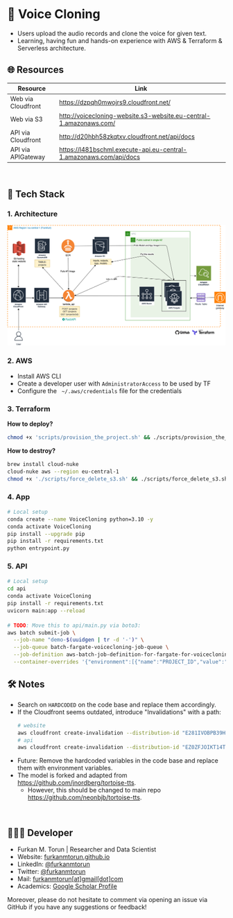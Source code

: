 # 🤖 Voice Cloning
- Users upload the audio records and clone the voice for given text.
- Learning, having fun and hands-on experience with AWS & Terraform & Serverless architecture.

## 🌐 Resources

| Resource | Link |
|---|---|
| Web via Cloudfront | https://dzpqh0mwojrs9.cloudfront.net/ |
| Web via S3 | http://voicecloning-website.s3-website.eu-central-1.amazonaws.com/ |
| API via Cloudfront | http://d20hbh58zkqtxv.cloudfront.net/api/docs |
| API via APIGateway | https://l481bschml.execute-api.eu-central-1.amazonaws.com/api/docs |

<br>

## 🚀 Tech Stack

### 1. Architecture

![Architecture.png](Architecture.png)

### 2. AWS

- Install AWS CLI
- Create a developer user with `AdministratorAccess` to be used by TF
- Configure the ` ~/.aws/credentials` file for the credentials

### 3. Terraform

**How to deploy?**
```bash
chmod +x 'scripts/provision_the_project.sh' && ./scripts/provision_the_project.sh
```

**How to destroy?**
```bash
brew install cloud-nuke
cloud-nuke aws --region eu-central-1
chmod +x './scripts/force_delete_s3.sh' && ./scripts/force_delete_s3.sh
```

### 4. App

```bash
# Local setup
conda create --name VoiceCloning python=3.10 -y
conda activate VoiceCloning
pip install --upgrade pip
pip install -r requirements.txt
python entrypoint.py
```

### 5. API
```bash
# Local setup
cd api
conda activate VoiceCloning
pip install -r requirements.txt
uvicorn main:app --reload

# TODO: Move this to api/main.py via boto3:
aws batch submit-job \
  --job-name "demo-$(uuidgen | tr -d '-')" \
  --job-queue batch-fargate-voicecloning-job-queue \
  --job-definition aws-batch-job-definition-for-fargate-for-voicecloning \
  --container-overrides '{"environment":[{"name":"PROJECT_ID","value":"730540022af3402482dddc7180204fbc"}]}'
```

## 🛠️ Notes
- Search on `HARDCODED` on the code base and replace them accordingly.
- If the Cloudfront seems outdated, introduce "Invalidations" with a path:
  ```bash
  # website
  aws cloudfront create-invalidation --distribution-id "E281IVOBPB39H5" --paths "/*"
  # api
  aws cloudfront create-invalidation --distribution-id "EZ0ZFJOIKT14T" --paths "/*"
  ```
- Future: Remove the hardcoded variables in the code base and replace them with environment variables.
- The model is forked and adapted from https://github.com/jnordberg/tortoise-tts.
  * However, this should be changed to main repo https://github.com/neonbjb/tortoise-tts.

<br>

## 👨🏻‍💻 Developer
- Furkan M. Torun | Researcher and Data Scientist
- Website: [furkanmtorun.github.io](https://furkanmtorun.github.io)
- LinkedIn: [@furkanmtorun](https://www.linkedin.com/in/furkanmtorun)
- Twitter: [@furkanmtorun](https://www.twitter.com/furkanmtorun)
- Mail: [furkanmtorun[at]gmail[dot]com](mailto:furkanmtorun@gmail.com) 
- Academics: [Google Scholar Profile](https://scholar.google.com/citations?user=d5ZyOZ4AAAAJ) 

Moreover, please do not hesitate to comment via opening an issue via GitHub if you have any suggestions or feedback!
